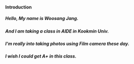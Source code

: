 #### Introduction

##### Hello, My name is Woosang Jang.
##### And I am taking a class in AIDE in Kookmin Univ.
##### I'm really into taking photos using Film camera these day.
##### I wish I could get A+ in this class.
